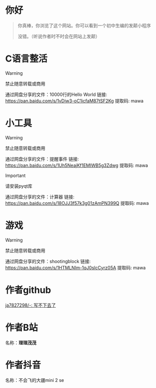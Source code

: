 # 你好

> 你真棒，你浏览了这个网站。你可以看到一个初中生编的发颠小程序
>
> 没错。（听说作者时不时会在网站上发颠）
>



# C语言整活

> [!WARNING]
>
> 禁止随意转载或商用





通过网盘分享的文件：10000行的Hello World
链接: https://pan.baidu.com/s/1vDiw3-oC1icfaM87tSF2Kg 提取码: mawa

# 小工具

> [!WARNING]
>
> 禁止随意转载或商用

通过网盘分享的文件：提醒事件
链接: https://pan.baidu.com/s/1Uh5NeajKf1EMIWB5g3Zdwg 提取码: mawa

> [!IMPORTANT]
>
> 请安装pyqt库

通过网盘分享的文件：计算器
链接: https://pan.baidu.com/s/18OJJ3f57k3g01zAmPN399Q 提取码: mawa

# 游戏

> [!WARNING]
>
> 禁止随意转载或商用

通过网盘分享的文件：shootingblock
链接: https://pan.baidu.com/s/1HTMLNIm-1qJ0slcCyrz05A 提取码: mawa



# 作者github

[ja7827298/-: 写不下去了](https://github.com/ja7827298/-)



# 作者B站

名称：**理理茂茂**



# 作者抖音



名称：不会飞的大疆mini 2 se
